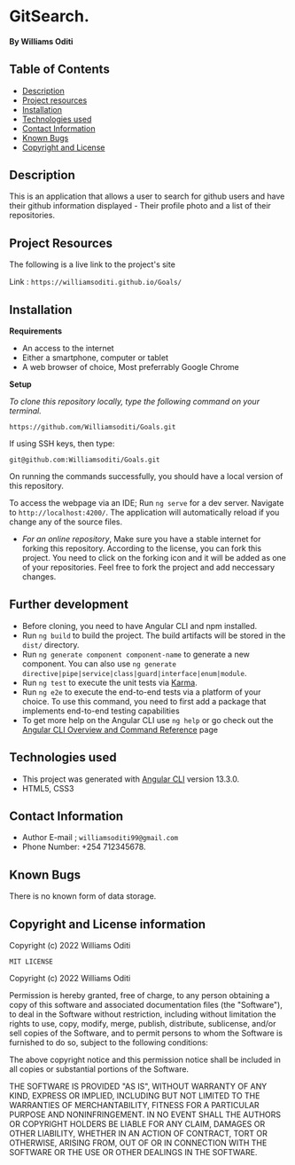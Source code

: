# GitSearch.
#### By **Williams Oditi**
## Table of Contents
+ [Description](#Description)
+ [Project resources](#project-resources)
+ [Installation](#installation)
+ [Technologies used](#technologies-used)
+ [Contact Information](#contact-information)
+ [Known Bugs](#known-bugs)
+ [Copyright and License](#copyright-and-license-information) 

## Description
This is an application that allows a user to search for github users and have their github information displayed - Their profile photo and a list of their repositories.

## Project Resources
The following is a live link to the project's site

Link : `https://williamsoditi.github.io/Goals/`
## Installation
**Requirements**
+ An access to the internet
+ Either a smartphone, computer or tablet
+ A web browser of choice, Most preferrably Google Chrome

**Setup**

*To clone this repository locally, type the following command on your terminal.*

`https://github.com/Williamsoditi/Goals.git`

If using SSH keys, then type:

`git@github.com:Williamsoditi/Goals.git`

On running the commands successfully, you should have a local version of this repository.

To access the webpage via an IDE;
Run `ng serve` for a dev server. Navigate to `http://localhost:4200/`. The application will automatically reload if you change any of the source files.

+ *For an online repository*,
Make sure you have a stable internet for forking this repository.
According to the license, you can fork this project. You need to click on the forking icon and it will be added as one of your repositories.
Feel free to fork the project and add neccessary changes.

## Further development
* Before cloning, you need to have Angular CLI and npm installed.
* Run `ng build` to build the project. The build artifacts will be stored in the `dist/` directory.
* Run `ng generate component component-name` to generate a new component. You can also use `ng generate directive|pipe|service|class|guard|interface|enum|module`.
* Run `ng test` to execute the unit tests via [Karma](https://karma-runner.github.io).
* Run `ng e2e` to execute the end-to-end tests via a platform of your choice. To use this command, you need to first add a package that implements end-to-end testing capabilities
* To get more help on the Angular CLI use `ng help` or go check out the [Angular CLI Overview and Command Reference](https://angular.io/cli) page

## Technologies used
+ This project was generated with [Angular CLI](https://github.com/angular/angular-cli) version 13.3.0.
+ HTML5, CSS3

## Contact Information
+ Author E-mail ; `williamsoditi99@gmail.com `
+ Phone Number: +254 712345678.

## Known Bugs
There is no known form of data storage.

## Copyright and License information
Copyright (c) 2022 Williams Oditi

`MIT LICENSE`

Copyright (c) 2022 Williams Oditi

Permission is hereby granted, free of charge, to any person obtaining a copy
of this software and associated documentation files (the "Software"), to deal
in the Software without restriction, including without limitation the rights
to use, copy, modify, merge, publish, distribute, sublicense, and/or sell
copies of the Software, and to permit persons to whom the Software is
furnished to do so, subject to the following conditions:

The above copyright notice and this permission notice shall be included in all
copies or substantial portions of the Software.

THE SOFTWARE IS PROVIDED "AS IS", WITHOUT WARRANTY OF ANY KIND, EXPRESS OR
IMPLIED, INCLUDING BUT NOT LIMITED TO THE WARRANTIES OF MERCHANTABILITY,
FITNESS FOR A PARTICULAR PURPOSE AND NONINFRINGEMENT. IN NO EVENT SHALL THE
AUTHORS OR COPYRIGHT HOLDERS BE LIABLE FOR ANY CLAIM, DAMAGES OR OTHER
LIABILITY, WHETHER IN AN ACTION OF CONTRACT, TORT OR OTHERWISE, ARISING FROM,
OUT OF OR IN CONNECTION WITH THE SOFTWARE OR THE USE OR OTHER DEALINGS IN THE
SOFTWARE.


